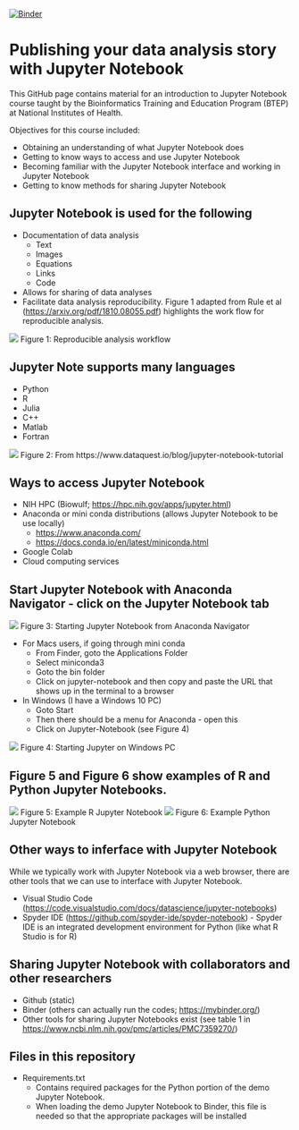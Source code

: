 [![Binder](https://mybinder.org/badge_logo.svg)](https://hub.gke2.mybinder.org/user/nci-ccr-btep-in-otebook_2021129-v7o7rkxb/lab)

# Publishing your data analysis story with Jupyter Notebook
This GitHub page contains material for an introduction to Jupyter Notebook course taught by the Bioinformatics Training and Education Program (BTEP) at National Institutes of Health.

Objectives for this course included:
* Obtaining an understanding of what Jupyter Notebook does
* Getting to know ways to access and use Jupyter Notebook
* Becoming familiar with the Jupyter Notebook interface and working in Jupyter Notebook
* Getting to know methods for sharing Jupyter Notebook


## Jupyter Notebook is used for the following
* Documentation of data analysis
  - Text
  - Images
  - Equations
  - Links
  - Code
* Allows for sharing of data analyses
* Facilitate data analysis reproducibility. Figure 1 adapted from Rule et al (https://arxiv.org/pdf/1810.08055.pdf) highlights the work flow for reproducible analysis.

<img src="reproducible_analysis_workflow.png" />
Figure 1: Reproducible analysis workflow


## Jupyter Note supports many languages
* Python
* R
* Julia
* C++
* Matlab
* Fortran

<img src="jupyter_note_book_supported_languages.png" />
Figure 2: From https://www.dataquest.io/blog/jupyter-notebook-tutorial

## Ways to access Jupyter Notebook
* NIH HPC (Biowulf; https://hpc.nih.gov/apps/jupyter.html)
* Anaconda or mini conda distributions (allows Jupyter Notebook to be use locally)
  - https://www.anaconda.com/
  - https://docs.conda.io/en/latest/miniconda.html 
* Google Colab	
* Cloud computing services

## Start Jupyter Notebook with Anaconda Navigator - click on the Jupyter Notebook tab
<img src="jupyter_on_anaconda.png" />
Figure 3: Starting Jupyter Notebook from Anaconda Navigator

* For Macs users, if going through mini conda 
  - From Finder, goto the Applications Folder
  - Select miniconda3 
  - Goto the bin folder
  - Click on jupyter-notebook and then copy and paste the URL that shows up in the terminal to a browser
* In Windows (I have a Windows 10 PC)
  - Goto Start
  - Then there should be a menu for Anaconda - open this
  - Click on Jupyter-Notebook (see Figure 4)

<img src="anaconda_jupyter_windows10.png" />
Figure 4: Starting Jupyter on Windows PC

## Figure 5 and Figure 6 show examples of R and Python Jupyter Notebooks.

<img src="jupyte_r_notebook_example.png" />
Figure 5: Example R Jupyter Notebook

<img src="jupyter_python_notebook_example.png" />
Figure 6: Example Python Jupyter Notebook
</p>

## Other ways to inferface with Jupyter Notebook
While we typically work with Jupyter Notebook via a web browser, there are other tools that we can use to interface with Jupyter Notebook.
* Visual Studio Code (https://code.visualstudio.com/docs/datascience/jupyter-notebooks)
* Spyder IDE (https://github.com/spyder-ide/spyder-notebook) - Spyder IDE is an integrated development environment for Python (like what R Studio is for R)

## Sharing Jupyter Notebook with collaborators and other researchers
* Github (static)
* Binder (others can actually run the codes; https://mybinder.org/)
* Other tools for sharing Jupyter Notebooks exist (see table 1 in https://www.ncbi.nlm.nih.gov/pmc/articles/PMC7359270/)

## Files in this repository
* Requirements.txt
  - Contains required packages for the Python portion of the demo Jupyter Notebook. 
  - When loading the demo Jupyter Notebook to Binder, this file is needed so that the appropriate packages will be installed
